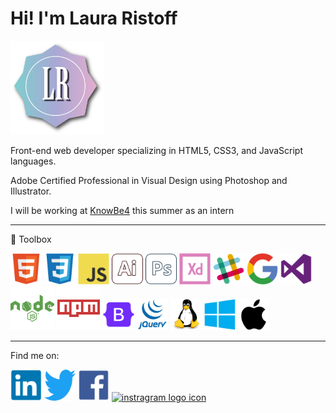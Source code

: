  

<h1>Hi! I'm Laura Ristoff </h1> <a href="https://www.lauraristoff.com/"><img src="https://github.com/lauraristoff/pictures/blob/main/Logo_transparent.png" alt="laura ristoff logo" width="150" height="150" style="display:inline-block" /></a>

Front-end web developer specializing in HTML5, CSS3, and JavaScript languages. 

Adobe Certified Professional in Visual Design using Photoshop and Illustrator. 

I will be working at <a href="https://www.knowbe4.com/">KnowBe4</a> this summer as an intern

---
🧰 Toolbox 

<img src="https://github.com/devicons/devicon/blob/master/icons/html5/html5-original.svg" alt="html5 incn" width="50" height="50" /> <img src="https://github.com/devicons/devicon/blob/master/icons/css3/css3-original.svg" alt="CSS3 logo icon" width="50" height="50" /> <img src="https://github.com/devicons/devicon/blob/master/icons/javascript/javascript-original.svg" alt="javascript logo icon" width="50" height="50" /> <img src="https://github.com/devicons/devicon/blob/master/icons/illustrator/illustrator-line.svg?short_path=4e9b61c" alt="Adobe Illustrator Logo" width="50" height="50"/> <img src="https://github.com/devicons/devicon/blob/master/icons/photoshop/photoshop-line.svg" alt="photoshop logo" width="50" height="50" /> <img src="https://github.com/devicons/devicon/blob/master/icons/xd/xd-line.svg" alt="Adobe XD logo icon" width="50" height="50" /> <img src="https://github.com/devicons/devicon/blob/master/icons/slack/slack-original.svg" alt="slack communication tool logo" width="50" height="50" /> <img src="https://github.com/devicons/devicon/blob/master/icons/google/google-original.svg" alt="google logo" width="50" height="50" /> <img src="https://github.com/devicons/devicon/blob/master/icons/visualstudio/visualstudio-plain.svg" alt="visual studio code logo" width="50" height="50" /> <img src="https://github.com/devicons/devicon/blob/master/icons/nodejs/nodejs-plain-wordmark.svg" alt="node js logo" width="70" height="70" /> <img src="https://github.com/devicons/devicon/blob/master/icons/npm/npm-original-wordmark.svg" alt="npm logo" width="70" height="70" /> <img src="https://github.com/devicons/devicon/blob/master/icons/bootstrap/bootstrap-plain.svg" alt="bootstrap logo" width="50" height="50" /> <img src="https://github.com/devicons/devicon/blob/master/icons/jquery/jquery-plain-wordmark.svg" alt="jquery logo icon" width="50" height="50"/> <img src="https://github.com/devicons/devicon/blob/master/icons/linux/linux-original.svg" alt="linux logo icon" width="50" height="50"/> <img src="https://github.com/devicons/devicon/blob/master/icons/windows8/windows8-original.svg" alt="windows logo icon" width="50" height="50" /> <img src="https://github.com/devicons/devicon/blob/master/icons/apple/apple-original.svg" alt="apple mac logo icon" width="50" height="50" />

---

Find me on: 

<a href="https://www.linkedin.com/in/laura-ristoff-77336b1a0/" target="_blank"><img src="https://github.com/devicons/devicon/blob/master/icons/linkedin/linkedin-original.svg" alt="linkedin logo icon" width="50" height="50" /></a> <a href="https://twitter.com/LauraRistoff" target="_blank"><img src="https://github.com/devicons/devicon/blob/master/icons/twitter/twitter-original.svg" alt="twitter logo icon" width="50" height="50" /></a> <a href="https://www.facebook.com/lauraristoff/" target="_blank"><img src="https://github.com/devicons/devicon/blob/master/icons/facebook/facebook-original.svg" alt="facebook logo icon" width="50" height="50" /></a>  <a href="https://www.instagram.com/lauraristoff83/" target="_blank"><img src="https://github.com/shalinguyen/socialicious/blob/master/svg/icon_instagram-sign.svg" alt="instragram logo icon" width="50" height="50" /></a>
<!---
Here are some ideas to get you started:

- 🔭 I’m currently working on ...
- 🌱 I’m currently learning ...
- 👯 I’m looking to collaborate on ...
- 🤔 I’m looking for help with ...
- 💬 Ask me about ...
- 📫 How to reach me: ...
- 😄 Pronouns: ...
- ⚡ Fun fact: ...
-->
